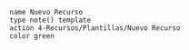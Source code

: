 ```button
name Nuevo Recurso
type note() template
action 4-Recursos/Plantillas/Nuevo Recurso
color green
```





